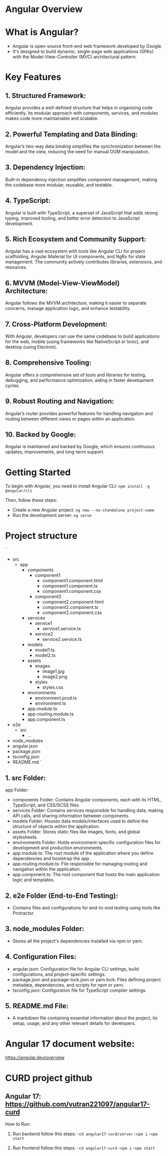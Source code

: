 # Angular Overview

# What is Angular?

- Angular is open-source front-end web framework developed by Google.
- It's designed to build dynamic, single-page web applications (SPAs) with the Model-View-Controller (MVC) architectural pattern.

# Key Features

## 1. Structured Framework:

Angular provides a well-defined structure that helps in organizing code efficiently. Its modular approach with components, services, and modules makes code more maintainable and scalable.

## 2. Powerful Templating and Data Binding:

Angular’s two-way data binding simplifies the synchronization between the model and the view, reducing the need for manual DOM manipulation.

## 3. Dependency Injection:

Built-in dependency injection simplifies component management, making the codebase more modular, reusable, and testable.

## 4. TypeScript:

Angular is built with TypeScript, a superset of JavaScript that adds strong typing, improved tooling, and better error detection to JavaScript development.

## 5. Rich Ecosystem and Community Support:

Angular has a vast ecosystem with tools like Angular CLI for project scaffolding, Angular Material for UI components, and NgRx for state management. The community actively contributes libraries, extensions, and resources.

## 6. MVVM (Model-View-ViewModel) Architecture:

Angular follows the MVVM architecture, making it easier to separate concerns, manage application logic, and enhance testability.

## 7. Cross-Platform Development:

With Angular, developers can use the same codebase to build applications for the web, mobile (using frameworks like NativeScript or Ionic), and desktop (using Electron).

## 8. Comprehensive Tooling:

Angular offers a comprehensive set of tools and libraries for testing, debugging, and performance optimization, aiding in faster development cycles.

## 9. Robust Routing and Navigation:

Angular’s router provides powerful features for handling navigation and routing between different views or pages within an application.

## 10. Backed by Google:

Angular is maintained and backed by Google, which ensures continuous updates, improvements, and long-term support.

# Getting Started

To begin with Angular, you need to install Angular CLI: `npm install -g @angular/cli`

Then, follow these steps:

- Create a new Angular project: `ng new --no-standalone project-name`
- Run the development server: `ng serve`

# Project structure

`

- src
  - app
    - components
      - component1
        - component1.component.html
        - component1.component.ts
        - component1.component.css
      - component2
        - component2.component.html
        - component2.component.ts
        - component2.component.css
    - services
      - service1
        - service1.service.ts
      - service2
        - service2.service.ts
    - models
      - model1.ts
      - model2.ts
    - assets
      - images
        - image1.jpg
        - image2.png
      - styles
        - styles.css
    - environments
      - environment.prod.ts
      - environment.ts
    - app.module.ts
    - app-routing.module.ts
    - app.component.ts
- e2e
  - src
    - ...
- node_modules
- angular.json
- package.json
- tsconfig.json
- README.md
  `

## 1. src Folder:

app Folder:

- components Folder: Contains Angular components, each with its HTML, TypeScript, and CSS/SCSS files.
- services Folder: Contains services responsible for handling data, making API calls, and sharing information between components.
- models Folder: Houses data models/interfaces used to define the structure of objects within the application.
- assets Folder: Stores static files like images, fonts, and global stylesheets.
- environments Folder: Holds environment-specific configuration files for development and production environments.
- app.module.ts: The root module of the application where you define dependencies and bootstrap the app.
- app-routing.module.ts: File responsible for managing routing and navigation within the application.
- app.component.ts: The root component that hosts the main application logic and templates.

## 2. e2e Folder (End-to-End Testing):

- Contains files and configurations for end-to-end testing using tools like Protractor.

## 3. node_modules Folder:

- Stores all the project's dependencies installed via npm or yarn.

## 4. Configuration Files:

- angular.json: Configuration file for Angular CLI settings, build configurations, and project-specific settings.
- package.json and package-lock.json or yarn.lock: Files defining project metadata, dependencies, and scripts for npm or yarn.
- tsconfig.json: Configuration file for TypeScript compiler settings.

## 5. README.md File:

- A markdown file containing essential information about the project, its setup, usage, and any other relevant details for developers.

# Angular 17 document website:

https://angular.dev/overview

# CURD project github

## Angular 17: https://github.com/vutran221097/angular17-curd

How to Run:

1. Run backend follow this steps: -`cd angular17-curd/server` -`npm i` -`npm start`

2. Run frontend follow this steps: -`cd angular17-curd` -`npm i` -`npm start`
